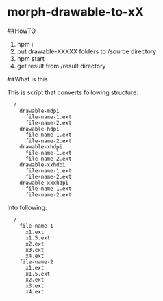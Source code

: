 # morph-drawable-to-xX


##HowTO

  1. npm i
  2. put drawable-XXXXX folders to /source directory
  3. npm start
  4. get result from /result directory


##What is this

This is script that converts following structure:
```
  /
    drawable-mdpi
      file-name-1.ext
      file-name-2.ext
    drawable-hdpi
      file-name-1.ext
      file-name-2.ext
    drawable-xhdpi
      file-name-1.ext
      file-name-2.ext
    drawable-xxhdpi
      file-name-1.ext
      file-name-2.ext
    drawable-xxxhdpi
      file-name-1.ext
      file-name-2.ext
```

Into following:
```
  /
    file-name-1
      x1.ext
      x1.5.ext
      x2.ext
      x3.ext
      x4.ext
    file-name-2
      x1.ext
      x1.5.ext
      x2.ext
      x3.ext
      x4.ext
```
